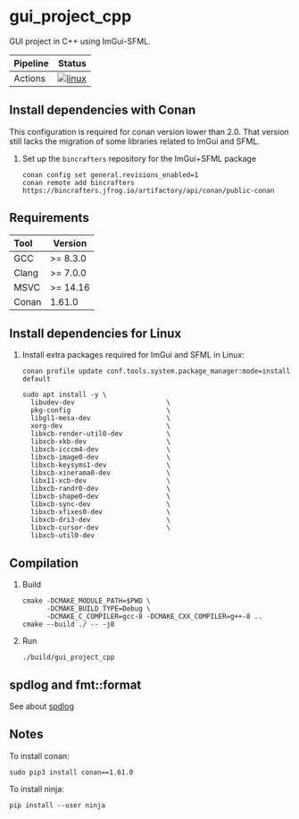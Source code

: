 # gui_project_cpp

GUI project in C++ using ImGui-SFML.

| Pipeline |                                                                                                                                                                               Status |
|----------|-------------------------------------------------------------------------------------------------------------------------------------------------------------------------------------:|
| Actions  | [![linux](https://github.com/spjuanjoc/gui_project_cpp/actions/workflows/linux.yml/badge.svg?branch=main)](https://github.com/spjuanjoc/gui_project_cpp/actions/workflows/linux.yml) |

[//]: # (| Coverage | [![codecov]&#40;https://codecov.io/gh/spjuanjoc/gui_project_cpp/branch/main/graph/badge.svg&#41;]&#40;https://codecov.io/gh/spjuanjoc/gui_project_cpp&#41; |)

## Install dependencies with Conan

This configuration is required for conan version lower than 2.0.
That version still lacks the migration of some libraries related to ImGui and
SFML.

1. Set up the `bincrafters` repository for the ImGui+SFML package

    ```shell
    conan config set general.revisions_enabled=1
    conan remote add bincrafters https://bincrafters.jfrog.io/artifactory/api/conan/public-conan
    ```


## Requirements

| Tool  | Version  |
|:------|----------|
| GCC   | >= 8.3.0 |
| Clang | >= 7.0.0 |
| MSVC  | >= 14.16 |
| Conan | 1.61.0   |


## Install dependencies for Linux

1. Install extra packages required for ImGui and SFML in Linux:

    ```shell 
    conan profile update conf.tools.system.package_manager:mode=install default
    
    sudo apt install -y \
      libudev-dev                       \
      pkg-config                        \
      libgl1-mesa-dev                   \
      xorg-dev                          \
      libxcb-render-util0-dev           \
      libxcb-xkb-dev                    \
      libxcb-icccm4-dev                 \
      libxcb-image0-dev                 \
      libxcb-keysyms1-dev               \
      libxcb-xinerama0-dev              \
      libx11-xcb-dev                    \
      libxcb-randr0-dev                 \
      libxcb-shape0-dev                 \
      libxcb-sync-dev                   \
      libxcb-xfixes0-dev                \
      libxcb-dri3-dev                   \
      libxcb-cursor-dev                 \
      libxcb-util0-dev
    ``` 

## Compilation

1. Build

    ```shell
    cmake -DCMAKE_MODULE_PATH=$PWD \ 
          -DCMAKE_BUILD_TYPE=Debug \ 
          -DCMAKE_C_COMPILER=gcc-8 -DCMAKE_CXX_COMPILER=g++-8 .. 
    cmake --build ./ -- -j8 
    ```

2. Run

    ```shell
    ./build/gui_project_cpp
    ```

## spdlog and fmt::format

See about [spdlog](https://github.com/gabime/spdlog/wiki/3.-Custom-formatting)

## Notes

To install conan: 

```shell
sudo pip3 install conan==1.61.0
```

To install ninja: 

```shell
pip install --user ninja
```
